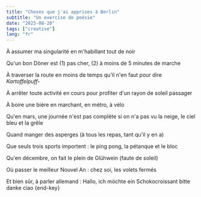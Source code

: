 ```yaml
---
title: "Choses que j'ai apprises à Berlin"
subtitle: "Un exercise de poésie"
date: "2023-08-20"
tags: ["creative"]
lang: "fr"
---
```


À assumer ma singularité en m'habillant tout de noir

Qu'un bon Döner est (1) pas cher, (2) à moins de 5 minutes de marche

À traverser la route en moins de temps qu'il n'en faut pour dire _Kartoffelpuff-_

À arrêter toute activité en cours pour profiter d'un rayon de soleil passager

À boire une bière en marchant, en métro, à vélo

Qu'en mars, une journée n'est pas complète si on n'a pas vu la neige, le ciel bleu et la grêle

Quand manger des asperges (à tous les repas, tant qu'il y en a)

Que seuls trois sports importent : le ping pong, la pétanque et le bloc

Qu'en décembre, on fait le plein de Glühwein (faute de soleil)

Où passer le meilleur Nouvel An : chez soi, les volets fermés

Et bien sûr, à parler allemand : Hallo, ich möchte ein Schokocroissant bitte danke ciao {end-key}
